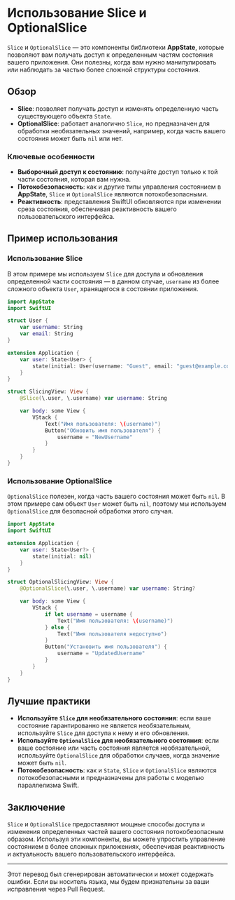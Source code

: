 # Использование Slice и OptionalSlice

`Slice` и `OptionalSlice` — это компоненты библиотеки **AppState**, которые позволяют вам получать доступ к определенным частям состояния вашего приложения. Они полезны, когда вам нужно манипулировать или наблюдать за частью более сложной структуры состояния.

## Обзор

- **Slice**: позволяет получать доступ и изменять определенную часть существующего объекта `State`.
- **OptionalSlice**: работает аналогично `Slice`, но предназначен для обработки необязательных значений, например, когда часть вашего состояния может быть `nil` или нет.

### Ключевые особенности

- **Выборочный доступ к состоянию**: получайте доступ только к той части состояния, которая вам нужна.
- **Потокобезопасность**: как и другие типы управления состоянием в **AppState**, `Slice` и `OptionalSlice` являются потокобезопасными.
- **Реактивность**: представления SwiftUI обновляются при изменении среза состояния, обеспечивая реактивность вашего пользовательского интерфейса.

## Пример использования

### Использование Slice

В этом примере мы используем `Slice` для доступа и обновления определенной части состояния — в данном случае, `username` из более сложного объекта `User`, хранящегося в состоянии приложения.

```swift
import AppState
import SwiftUI

struct User {
    var username: String
    var email: String
}

extension Application {
    var user: State<User> {
        state(initial: User(username: "Guest", email: "guest@example.com"))
    }
}

struct SlicingView: View {
    @Slice(\.user, \.username) var username: String

    var body: some View {
        VStack {
            Text("Имя пользователя: \(username)")
            Button("Обновить имя пользователя") {
                username = "NewUsername"
            }
        }
    }
}
```

### Использование OptionalSlice

`OptionalSlice` полезен, когда часть вашего состояния может быть `nil`. В этом примере сам объект `User` может быть `nil`, поэтому мы используем `OptionalSlice` для безопасной обработки этого случая.

```swift
import AppState
import SwiftUI

extension Application {
    var user: State<User?> {
        state(initial: nil)
    }
}

struct OptionalSlicingView: View {
    @OptionalSlice(\.user, \.username) var username: String?

    var body: some View {
        VStack {
            if let username = username {
                Text("Имя пользователя: \(username)")
            } else {
                Text("Имя пользователя недоступно")
            }
            Button("Установить имя пользователя") {
                username = "UpdatedUsername"
            }
        }
    }
}
```

## Лучшие практики

- **Используйте `Slice` для необязательного состояния**: если ваше состояние гарантированно не является необязательным, используйте `Slice` для доступа к нему и его обновления.
- **Используйте `OptionalSlice` для необязательного состояния**: если ваше состояние или часть состояния является необязательной, используйте `OptionalSlice` для обработки случаев, когда значение может быть `nil`.
- **Потокобезопасность**: как и `State`, `Slice` и `OptionalSlice` являются потокобезопасными и предназначены для работы с моделью параллелизма Swift.

## Заключение

`Slice` и `OptionalSlice` предоставляют мощные способы доступа и изменения определенных частей вашего состояния потокобезопасным образом. Используя эти компоненты, вы можете упростить управление состоянием в более сложных приложениях, обеспечивая реактивность и актуальность вашего пользовательского интерфейса.

---
Этот перевод был сгенерирован автоматически и может содержать ошибки. Если вы носитель языка, мы будем признательны за ваши исправления через Pull Request.
